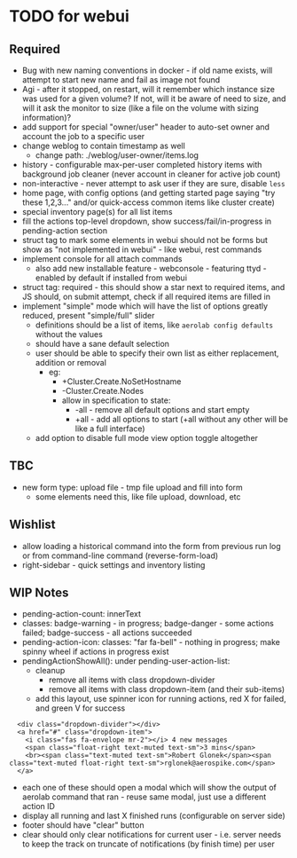 # TODO for webui

## Required
* Bug with new naming conventions in docker - if old name exists, will attempt to start new name and fail as image not found
* Agi - after it stopped, on restart, will it remember which instance size was used for a given volume? If not, will it be aware of need to size, and will it ask the monitor to size (like a file on the volume with sizing information)?
* add support for special "owner/user" header to auto-set owner and account the job to a specific user
* change weblog to contain timestamp as well
  * change path: ./weblog/user-owner/items.log
* history - configurable max-per-user completed history items with background job cleaner (never account in cleaner for active job count)
* non-interactive - never attempt to ask user if they are sure, disable `less`
* home page, with config options (and getting started page saying "try these 1,2,3..." and/or quick-access common items like cluster create)
* special inventory page(s) for all list items
* fill the actions top-level dropdown, show success/fail/in-progress in pending-action section
* struct tag to mark some elements in webui should not be forms but show as "not implemented in webui" - like webui, rest commands
* implement console for all attach commands
  * also add new installable feature - webconsole - featuring ttyd - enabled by default if installed from webui
* struct tag: required - this should show a star next to required items, and JS should, on submit attempt, check if all required items are filled in
* implement "simple" mode which will have the list of options greatly reduced, present "simple/full" slider
  * definitions should be a list of items, like `aerolab config defaults` without the values
  * should have a sane default selection
  * user should be able to specify their own list as either replacement, addition or removal
    * eg:
      * +Cluster.Create.NoSetHostname
      * -Cluster.Create.Nodes
      * allow in specification to state:
        * -all - remove all default options and start empty
        * +all - add all options to start (+all without any other will be like a full interface)
  * add option to disable full mode  view option toggle altogether

## TBC
* new form type: upload file - tmp file upload and fill into form
  * some elements need this, like file upload, download, etc

## Wishlist
* allow loading a historical command into the form from previous run log or from command-line command (reverse-form-load)
* right-sidebar - quick settings and inventory listing

## WIP Notes
* pending-action-count: innerText
* classes: badge-warning - in progress; badge-danger - some actions failed; badge-success - all actions succeeded
* pending-action-icon: classes: "far fa-bell" - nothing in progress; make spinny wheel if actions in progress exist
* pendingActionShowAll(): under pending-user-action-list:
  * cleanup
	* remove all items with class dropdown-divider
	* remove all items with class dropdown-item (and their sub-items)
  * add this layout, use spinner icon for running actions, red X for failed, and green V for success
```
  <div class="dropdown-divider"></div>
  <a href="#" class="dropdown-item">
    <i class="fas fa-envelope mr-2"></i> 4 new messages
    <span class="float-right text-muted text-sm">3 mins</span>
    <br><span class="text-muted text-sm">Robert Glonek</span><span class="text-muted float-right text-sm">rglonek@aerospike.com</span>
  </a>
```
  * each one of these should open a modal which will show the output of aerolab command that ran - reuse same modal, just use a different action ID
  * display all running and last X finished runs (configurable on server side)
  * footer should have "clear" button
  * clear should only clear notifications for current user - i.e. server needs to keep the track on truncate of notifications (by finish time) per user
